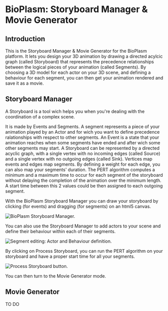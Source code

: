 # BioPlasm: Storyboard Manager & Movie Generator

## Introduction

This is the Storyboard Manager & Movie Generator for the BioPlasm platform. It lets you design your 3D animation by drawing a directed acylcic graph (called Storyboard) that represents the precedence relationships between the logical pieces of your animation (called Segments). By choosing a 3D model for each actor on your 3D scene, and defining a behaviour for each segment, you can then get your animation rendered and save it as a movie.

## Storyboard Manager

A Storyboard is a tool wich helps you when you're dealing with the coordination of a complex scene.

It is made by Events and Segments. A segment represents a piece of your animation played by an Actor and for wich you want to define precedence ralationships with respect to other segments. An Event is a state that your animation reaches when some segments have ended and after wich some other segments may start. A Storyboard can be represented by a directed acyclic graph, with a single vertex with no incoming edges (called Source) and a single vertex with no outgoing edges (called Sink). Vertices map events and edges map segments. By defining a weight for each edge, you can also map your segments' duration. The PERT algorithm computes a minimum and a maximum time to occur for each segment of the storyboard without delaying the completion of the animation over the minimum length. A start time between this 2 values could be then assigned to each outgoing segment.

With the BioPlasm Storyboard Manager you can draw your storyboard by clicking (for events) and dragging (for segments) on an html5 canvas.

![BioPlasm Storyboard Manager.](https://github.com/cvdlab-bio/webanim/raw/feature/releasing/media/screenshots/storyboard-manager-000.png "BioPlasm Storyboard Manager.")

You can also use the Storyboard Manager to add actors to your scene and define their behaviour within each of their segments.

![Segment editing: Actor and Behaviour definition.](https://github.com/cvdlab-bio/webanim/raw/feature/releasing/media/screenshots/storyboard-manager-001.png "Segment editing: Actor and Behaviour definition.")

By clicking on Process Storyboard, you can run the PERT algorithm on your storyboard and have a proper start time for all your segments.

![Process Storyboard button.](https://github.com/cvdlab-bio/webanim/raw/feature/releasing/media/screenshots/storyboard-manager-002.png "Process Storyboard button.")

You can then turn to the Movie Generator mode.

## Movie Generator

TO DO
